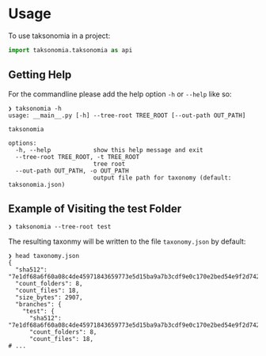# Usage

To use taksonomia in a project:

```python
import taksonomia.taksonomia as api
```

## Getting Help

For the commandline please add the help option `-h` or `--help` like so:

```console
❯ taksonomia -h
usage: __main__.py [-h] --tree-root TREE_ROOT [--out-path OUT_PATH]

taksonomia

options:
  -h, --help            show this help message and exit
  --tree-root TREE_ROOT, -t TREE_ROOT
                        tree root
  --out-path OUT_PATH, -o OUT_PATH
                        output file path for taxonomy (default: taksonomia.json)

```

## Example of Visiting the test Folder

```console
❯ taksonomia --tree-root test
```

The resulting taxonmy will be written to the file `taxonomy.json` by default:

```console
❯ head taxonomy.json
{
  "sha512": "7e1df68a6f60a08c4de45971843659773e5d15ba9a7b3cdf9e0c170e2bed54e9f2d742966cefcd6b976a1006c213d748363cbf815de37a145677f09bc31ae544",
  "count_folders": 8,
  "count_files": 18,
  "size_bytes": 2907,
  "branches": {
    "test": {
      "sha512": "7e1df68a6f60a08c4de45971843659773e5d15ba9a7b3cdf9e0c170e2bed54e9f2d742966cefcd6b976a1006c213d748363cbf815de37a145677f09bc31ae544",
      "count_folders": 8,
      "count_files": 18,
# ...
```
